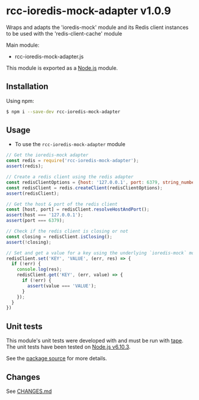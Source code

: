 # rcc-ioredis-mock-adapter v1.0.9
Wraps and adapts the 'ioredis-mock' module and its Redis client instances to be used with the 'redis-client-cache' module

Main module:
- rcc-ioredis-mock-adapter.js

This module is exported as a [Node.js](https://nodejs.org) module.

## Installation

Using npm:
```bash
$ npm i --save-dev rcc-ioredis-mock-adapter
```

## Usage

* To use the `rcc-ioredis-mock-adapter` module
```js
// Get the ioredis-mock adapter
const redis = require('rcc-ioredis-mock-adapter');
assert(redis);

// Create a redis client using the redis adapter
const redisClientOptions = {host: '127.0.0.1', port: 6379, string_number: true};
const redisClient = redis.createClient(redisClientOptions);
assert(redisClient);

// Get the host & port of the redis client
const [host, port] = redisClient.resolveHostAndPort();
assert(host === '127.0.0.1');
assert(port === 6379);

// Check if the redis client is closing or not
const closing = redisClient.isClosing();
assert(!closing);

// Set and get a value for a key using the underlying `ioredis-mock` module's `Redis` client instance's methods
redisClient.set('KEY', 'VALUE', (err, res) => {
  if (!err) {
    console.log(res);
    redisClient.get('KEY', (err, value) => {
      if (!err) {
        assert(value === 'VALUE');
      }
    });
  }
})
```

## Unit tests
This module's unit tests were developed with and must be run with [tape](https://www.npmjs.com/package/tape). The unit tests have been tested on [Node.js v6.10.3](https://nodejs.org/en/blog/release/v6.10.3).  

See the [package source](https://github.com/byron-dupreez/rcc-ioredis-mock-adapter) for more details.

## Changes
See [CHANGES.md](./CHANGES.md)